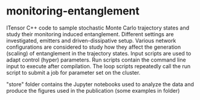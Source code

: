 # monitoring-entanglement
ITensor C++ code to sample stochastic Monte Carlo trajectory states and study their monitoring induced entanglement. Different settings are investigated, emitters and driven-dissipative setup. Various network configurations are considered to study how they affect the generation (scaling) of entanglement in the trajectory states. Input scripts are used to adapt control (hyper) parameters. Run scripts contain the command line input to execute after compilation. The loop scripts repeatedly call the run script to submit a job for parameter set on the cluster.

"store" folder contains the Jupyter notebooks used to analyze the data and produce the figures used in the publication (some examples in folder)
